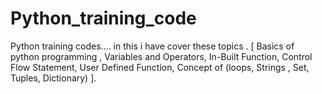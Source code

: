 # Python_training_code
Python training codes.... in this i have cover these topics . [ Basics of python programming , Variables and Operators, In-Built Function, Control Flow Statement, User Defined Function, Concept of (loops, Strings , Set, Tuples, Dictionary) ].                                                                                                            
